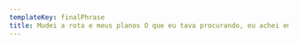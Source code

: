 ```yaml
---
templateKey: finalPhrase
title: Mudei a rota e meus planos O que eu tava procurando, eu achei em você
---
```

